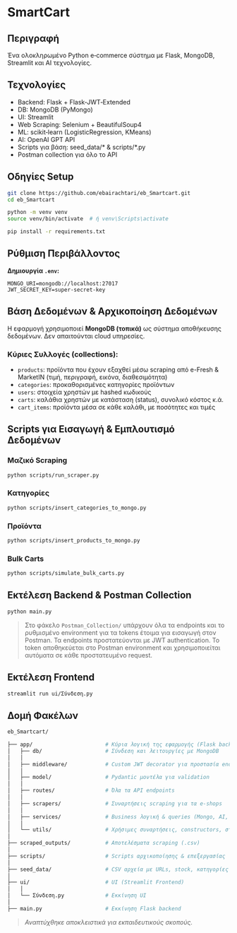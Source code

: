 # SmartCart

## Περιγραφή
Ένα ολοκληρωμένο Python e‑commerce σύστημα με Flask, MongoDB, Streamlit και AI τεχνολογίες.

## Τεχνολογίες
- Backend: Flask + Flask‑JWT‑Extended
- DB: MongoDB (PyMongo)
- UI: Streamlit
- Web Scraping: Selenium + BeautifulSoup4
- ML: scikit‑learn (LogisticRegression, KMeans)
- AI: OpenAI GPT API
- Scripts για βάση: seed_data/* & scripts/*.py
- Postman collection για όλο το API

## Οδηγίες Setup

```bash
git clone https://github.com/ebairachtari/eb_Smartcart.git
cd eb_Smartcart

python -m venv venv
source venv/bin/activate  # ή venv\Scripts\activate

pip install -r requirements.txt
````

## Ρύθμιση Περιβάλλοντος

**Δημιουργία `.env`:**

```env
MONGO_URI=mongodb://localhost:27017
JWT_SECRET_KEY=super-secret-key
```

## Βάση Δεδομένων & Αρχικοποίηση Δεδομένων

Η εφαρμογή χρησιμοποιεί **MongoDB (τοπικά)** ως σύστημα αποθήκευσης δεδομένων. Δεν απαιτούνται cloud υπηρεσίες.

### Κύριες Συλλογές (collections):
- `products`: προϊόντα που έχουν εξαχθεί μέσω scraping από e-Fresh & MarketIN (τιμή, περιγραφή, εικόνα, διαθεσιμότητα)
- `categories`: προκαθορισμένες κατηγορίες προϊόντων
- `users`: στοιχεία χρηστών με hashed κωδικούς
- `carts`: καλάθια χρηστών με κατάσταση (status), συνολικό κόστος κ.ά.
- `cart_items`: προϊόντα μέσα σε κάθε καλάθι, με ποσότητες και τιμές

## Scripts για Εισαγωγή & Εμπλουτισμό Δεδομένων

### Μαζικό Scraping
```bash
python scripts/run_scraper.py
```

### Κατηγορίες
```bash
python scripts/insert_categories_to_mongo.py
```

### Προϊόντα
```bash
python scripts/insert_products_to_mongo.py
```

### Bulk Carts
```bash
python scripts/simulate_bulk_carts.py
```

## Εκτέλεση Backend & Postman Collection

```bash
python main.py       
```

> Στο φάκελο `Postman_Collection/` υπάρχουν όλα τα endpoints και το ρυθμισμένο environment για τα tokens έτοιμα για εισαγωγή στον Postman.
> Τα endpoints προστατεύονται με JWT authentication. Το token αποθηκεύεται στο Postman environment και χρησιμοποιείται αυτόματα σε κάθε προστατευμένο request.


## Εκτέλεση Frontend

```bash
streamlit run ui/Σύνδεση.py  
```

## Δομή Φακέλων

```bash
eb_Smartcart/

├── app/                       # Κύρια λογική της εφαρμογής (Flask backend)
│   ├── db/                    # Σύνδεση και λειτουργίες με MongoDB
│   │
│   ├── middleware/            # Custom JWT decorator για προστασία endpoints
│   │
│   ├── model/                 # Pydantic μοντέλα για validation
│   │
│   ├── routes/                # Όλα τα API endpoints
│   │
│   ├── scrapers/              # Συναρτήσεις scraping για τα e-shops
│   │
│   ├── services/              # Business λογική & queries (Mongo, AI, ML)
│   │
│   └── utils/                 # Χρήσιμες συναρτήσεις, constructors, σταθερές
│
├── scraped_outputs/           # Αποτελέσματα scraping (.csv)
│
├── scripts/                   # Scripts αρχικοποίησης & επεξεργασίας
│
├── seed_data/                 # CSV αρχεία με URLs, stock, κατηγορίες
│
├── ui/                        # UI (Streamlit Frontend)
│   │
│   └── Σύνδεση.py             # Εκκίνηση UI
│
├── main.py                    # Εκκίνηση Flask backend
```

>*Αναπτύχθηκε αποκλειστικά για εκπαιδευτικούς σκοπούς.*
